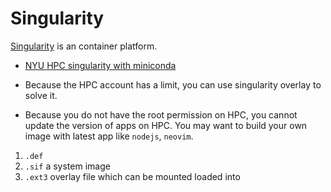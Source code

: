 # Singularity

[Singularity](https://sylabs.io/docs/) is an container platform.

- [NYU HPC singularity with miniconda](https://sites.google.com/nyu.edu/nyu-hpc/hpc-systems/greene/software/singularity-with-miniconda)

- Because the HPC account has a limit, you can use singularity overlay to solve it.
- Because you do not have the root permission on HPC, you cannot update the version of apps on HPC. You may want to build your own image with latest app like `nodejs`, `neovim`.

1. `.def`
2. `.sif` a system image
3. `.ext3` overlay file which can be mounted loaded into  
